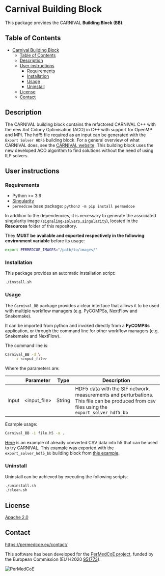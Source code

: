 # Carnival Building Block

This package provides the CARNIVAL **Building Block (BB)**.

## Table of Contents

- [Carnival Building Block](#carnival-building-block)
  - [Table of Contents](#table-of-contents)
  - [Description](#description)
  - [User instructions](#user-instructions)
    - [Requirements](#requirements)
    - [Installation](#installation)
    - [Usage](#usage)
    - [Uninstall](#uninstall)
  - [License](#license)
  - [Contact](#contact)

## Description

The CARNIVAL building block contains the refactored CARNIVAL C++ with the new Ant Colony Optimisation (ACO) in C++ with support for OpenMP and MPI. The hdf5 file required as an input can be generated with the `Export Solver HDF5` building block. For a general overview of what CARNIVAL does, see the [CARNIVAL website](https://saezlab.github.io/CARNIVAL/). This building block uses the new developed ACO algorithm to find solutions without the need of using ILP solvers.

## User instructions

### Requirements

- Python >= 3.6
- [Singularity](https://singularity.lbl.gov/docs-installation)
- `permedcoe` base package: `python3 -m pip install permedcoe`

In addition to the dependencies, it is necessary to generate the associated
singularity image ([`signaling-solvers.singularity`](../Resources/images/signaling-solvers.singularity)),
located in the **Resources** folder of this repository.

They **MUST be available and exported respectively in the following environment variable**
before its usage:

```bash
export PERMEDCOE_IMAGES="/path/to/images/"
```

### Installation

This package provides an automatic installation script:

```bash
./install.sh
```

### Usage

The `Carnival_BB` package provides a clear interface that allows
it to be used with multiple workflow managers (e.g. PyCOMPSs, NextFlow and
Snakemake).

It can be imported from python and invoked directly from a **PyCOMPSs**
application, or through the command line for other workflow managers
(e.g. Snakemake and NextFlow).

The command line is:

```bash
Carnival_BB -d \
    -i <input_file>
```

Where the parameters are:

|        | Parameter          | Type      | Description                                                                                                                                |
|--------|--------------------|-----------|--------------------------------------------------------------------------------------------------------------------------------------------|
| Input  | \<input_file>      | String    | HDF5 data with the SIF network, measurements and perturbations. This file can be produced from csv files using the `export_solver_hdf5_bb` |


Example usage:

```bash
Carnival_BB -i file.h5 -o .
```

[Here](https://github.com/saezlab/permedcoe/blob/master/containers/parallel-solvers/examples/carnival_toy_example.h5) is an example of already converted CSV data into h5 that can be used to try CARNIVAL. This example was exported with the `export_solver_hdf5_bb` building block from [this example](https://github.com/saezlab/permedcoe/tree/master/containers/toolset/scripts/examples/export).


### Uninstall

Uninstall can be achieved by executing the following scripts:

```bash
./uninstall.sh
./clean.sh
```

## License

[Apache 2.0](https://www.apache.org/licenses/LICENSE-2.0)

## Contact

<https://permedcoe.eu/contact/>

This software has been developed for the [PerMedCoE project](https://permedcoe.eu/), funded by the European Commission (EU H2020 [951773](https://cordis.europa.eu/project/id/951773)).

![](https://permedcoe.eu/wp-content/uploads/2020/11/logo_1.png "PerMedCoE")
